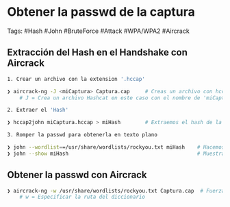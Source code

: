 # Obtener la passwd de la captura 

Tags: #Hash #John #BruteForce #Attack #WPA/WPA2 #Aircrack 

##  Extracción del Hash en el Handshake con Aircrack

```bash 
1. Crear un archivo con la extension '.hccap'

❯ aircrack-ng -J <miCaptura> Captura.cap     # Creas un archivo con hccap para despues extraer el hash
	# J = Crea un archivo Hashcat en este caso con el nombre de 'miCaptura' y le agrega la extension '.hccap'
```

```bash 
2. Extraer el 'Hash'

❯ hccap2john miCaptura.hccap > miHash        # Extraemos el hash de la captura anterior y lo exportamos a un archivo, ahi tendremos la passwd encriptada de la red inalambrica 
```

```bash 
3. Romper la passwd para obtenerla en texto plano 

❯ john --wordlist==/usr/share/wordlists/rockyou.txt miHash    # Hacemos un ataque de fuerza bruta al hash para obtener la passwd 
❯ john --show miHash                                          # Muestra la passwd en lugar del hash 
```

## Obtener la passwd con Aircrack 

```bash 
❯ aircrack-ng -w /usr/share/wordlists/rockyou.txt Captura.cap  # Fuerza bruta al archivo de captura.cap que contiene el handshake 
	# w = Especificar la ruta del diccionario 
```